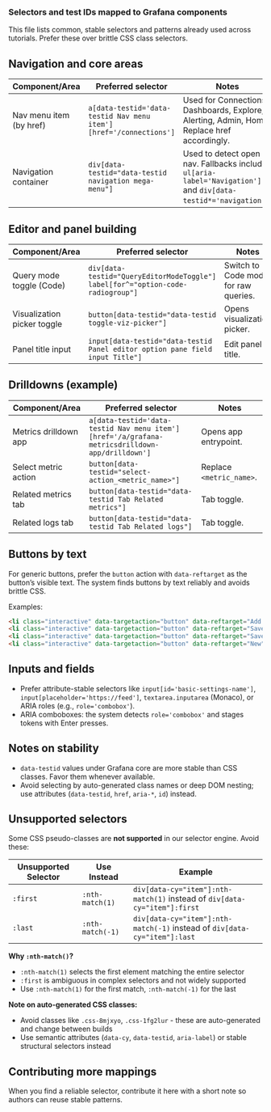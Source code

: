 ### Selectors and test IDs mapped to Grafana components

This file lists common, stable selectors and patterns already used across tutorials. Prefer these over brittle CSS class selectors.

## Navigation and core areas

| Component/Area          | Preferred selector                                                | Notes                                                                                                          |
| ----------------------- | ----------------------------------------------------------------- | -------------------------------------------------------------------------------------------------------------- |
| Nav menu item (by href) | `a[data-testid='data-testid Nav menu item'][href='/connections']` | Used for Connections, Dashboards, Explore, Alerting, Admin, Home. Replace href accordingly.                    |
| Navigation container    | `div[data-testid="data-testid navigation mega-menu"]`             | Used to detect open nav. Fallbacks include `ul[aria-label='Navigation']` and `div[data-testid*='navigation']`. |

## Editor and panel building

| Component/Area              | Preferred selector                                                              | Notes                                |
| --------------------------- | ------------------------------------------------------------------------------- | ------------------------------------ |
| Query mode toggle (Code)    | `div[data-testid="QueryEditorModeToggle"] label[for^="option-code-radiogroup"]` | Switch to Code mode for raw queries. |
| Visualization picker toggle | `button[data-testid="data-testid toggle-viz-picker"]`                           | Opens visualization picker.          |
| Panel title input           | `input[data-testid="data-testid Panel editor option pane field input Title"]`   | Edit panel title.                    |

## Drilldowns (example)

| Component/Area        | Preferred selector                                                                             | Notes                    |
| --------------------- | ---------------------------------------------------------------------------------------------- | ------------------------ |
| Metrics drilldown app | `a[data-testid='data-testid Nav menu item'][href='/a/grafana-metricsdrilldown-app/drilldown']` | Opens app entrypoint.    |
| Select metric action  | `button[data-testid="select-action_<metric_name>"]`                                            | Replace `<metric_name>`. |
| Related metrics tab   | `button[data-testid="data-testid Tab Related metrics"]`                                        | Tab toggle.              |
| Related logs tab      | `button[data-testid="data-testid Tab Related logs"]`                                           | Tab toggle.              |

## Buttons by text

For generic buttons, prefer the `button` action with `data-reftarget` as the button’s visible text. The system finds buttons by text reliably and avoids brittle CSS.

Examples:

```html
<li class="interactive" data-targetaction="button" data-reftarget="Add new data source"></li>
<li class="interactive" data-targetaction="button" data-reftarget="Save & test"></li>
<li class="interactive" data-targetaction="button" data-reftarget="Save"></li>
<li class="interactive" data-targetaction="button" data-reftarget="New"></li>
```

## Inputs and fields

- Prefer attribute-stable selectors like `input[id='basic-settings-name']`, `input[placeholder='https://feed']`, `textarea.inputarea` (Monaco), or ARIA roles (e.g., `role='combobox'`).
- ARIA comboboxes: the system detects `role='combobox'` and stages tokens with Enter presses.

## Notes on stability

- `data-testid` values under Grafana core are more stable than CSS classes. Favor them whenever available.
- Avoid selecting by auto-generated class names or deep DOM nesting; use attributes (`data-testid`, `href`, `aria-*`, `id`) instead.

## Unsupported selectors

Some CSS pseudo-classes are **not supported** in our selector engine. Avoid these:

| Unsupported Selector | Use Instead        | Example                                                                     |
| -------------------- | ------------------ | --------------------------------------------------------------------------- |
| `:first`             | `:nth-match(1)`    | `div[data-cy="item"]:nth-match(1)` instead of `div[data-cy="item"]:first`  |
| `:last`              | `:nth-match(-1)`   | `div[data-cy="item"]:nth-match(-1)` instead of `div[data-cy="item"]:last`  |

**Why `:nth-match()`?**
- `:nth-match(1)` selects the first element matching the entire selector
- `:first` is ambiguous in complex selectors and not widely supported
- Use `:nth-match(1)` for the first match, `:nth-match(-1)` for the last

**Note on auto-generated CSS classes:**
- Avoid classes like `.css-8mjxyo`, `.css-1fg2lur` - these are auto-generated and change between builds
- Use semantic attributes (`data-cy`, `data-testid`, `aria-label`) or stable structural selectors instead

## Contributing more mappings

When you find a reliable selector, contribute it here with a short note so authors can reuse stable patterns.

